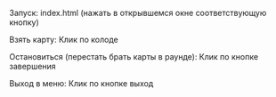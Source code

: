 Запуск:
	index.html (нажать в открывшемся окне соответствующую кнопку)

Взять карту:
	Клик по колоде

Остановиться (перестать брать карты в раунде):
	Клик по кнопке завершения

Выход в меню:
	Клик по кнопке выход

